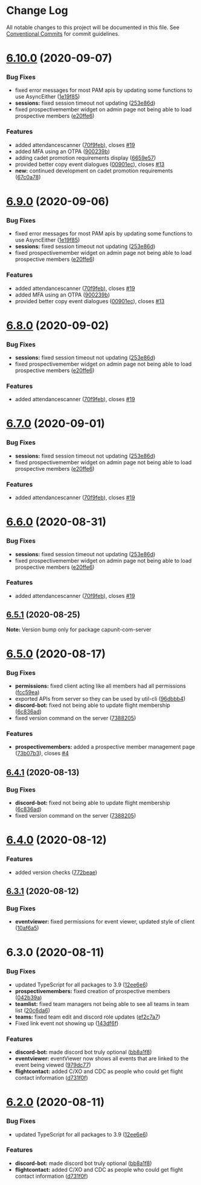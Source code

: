 # Change Log

All notable changes to this project will be documented in this file.
See [Conventional Commits](https://conventionalcommits.org) for commit guidelines.

# [6.10.0](http://github.com//cap-md089/evmplus-v6/compare/capunit-com-server@6.5.0...capunit-com-server@6.10.0) (2020-09-07)

### Bug Fixes

-   fixed error messages for most PAM apis by updating some functions to use AsyncEither ([1e19f85](http://github.com//cap-md089/evmplus-v6/commit/1e19f852ff73ad2cd0a45feed1df15a228b3a1bb))
-   **sessions:** fixed session timeout not updating ([253e86d](http://github.com//cap-md089/evmplus-v6/commit/253e86d07422be45b9fb03a286ed067cece28eac))
-   fixed prospectivemember widget on admin page not being able to load prospective members ([e20ffe6](http://github.com//cap-md089/evmplus-v6/commit/e20ffe60ecd1382f656dfe98837cac7162114bda))

### Features

-   added attendancescanner ([70f9feb](http://github.com//cap-md089/evmplus-v6/commit/70f9feba454f823fb9d33a43e404eafa18fe64ab)), closes [#19](http://github.com//cap-md089/evmplus-v6/issues/19)
-   added MFA using an OTPA ([900239b](http://github.com//cap-md089/evmplus-v6/commit/900239b673598e22194bd0cb0edbdfef6a3d4cfa))
-   adding cadet promotion requirements display ([6659e57](http://github.com//cap-md089/evmplus-v6/commit/6659e571bcf938370ffb0954c053d24f907d24f4))
-   provided better copy event dialogues ([00901ec](http://github.com//cap-md089/evmplus-v6/commit/00901ec4028c18a5d3cabc990439d493f322b14e)), closes [#13](http://github.com//cap-md089/evmplus-v6/issues/13)
-   **new:** continued development on cadet promotion requirements ([67c0a78](http://github.com//cap-md089/evmplus-v6/commit/67c0a7891e6fca07454c48a0a182054dd45e87e8))

# [6.9.0](http://github.com//cap-md089/evmplus-v6/compare/capunit-com-server@6.5.0...capunit-com-server@6.9.0) (2020-09-06)

### Bug Fixes

-   fixed error messages for most PAM apis by updating some functions to use AsyncEither ([1e19f85](http://github.com//cap-md089/evmplus-v6/commit/1e19f852ff73ad2cd0a45feed1df15a228b3a1bb))
-   **sessions:** fixed session timeout not updating ([253e86d](http://github.com//cap-md089/evmplus-v6/commit/253e86d07422be45b9fb03a286ed067cece28eac))
-   fixed prospectivemember widget on admin page not being able to load prospective members ([e20ffe6](http://github.com//cap-md089/evmplus-v6/commit/e20ffe60ecd1382f656dfe98837cac7162114bda))

### Features

-   added attendancescanner ([70f9feb](http://github.com//cap-md089/evmplus-v6/commit/70f9feba454f823fb9d33a43e404eafa18fe64ab)), closes [#19](http://github.com//cap-md089/evmplus-v6/issues/19)
-   added MFA using an OTPA ([900239b](http://github.com//cap-md089/evmplus-v6/commit/900239b673598e22194bd0cb0edbdfef6a3d4cfa))
-   provided better copy event dialogues ([00901ec](http://github.com//cap-md089/evmplus-v6/commit/00901ec4028c18a5d3cabc990439d493f322b14e)), closes [#13](http://github.com//cap-md089/evmplus-v6/issues/13)

# [6.8.0](http://github.com//cap-md089/evmplus-v6/compare/capunit-com-server@6.5.0...capunit-com-server@6.8.0) (2020-09-02)

### Bug Fixes

-   **sessions:** fixed session timeout not updating ([253e86d](http://github.com//cap-md089/evmplus-v6/commit/253e86d07422be45b9fb03a286ed067cece28eac))
-   fixed prospectivemember widget on admin page not being able to load prospective members ([e20ffe6](http://github.com//cap-md089/evmplus-v6/commit/e20ffe60ecd1382f656dfe98837cac7162114bda))

### Features

-   added attendancescanner ([70f9feb](http://github.com//cap-md089/evmplus-v6/commit/70f9feba454f823fb9d33a43e404eafa18fe64ab)), closes [#19](http://github.com//cap-md089/evmplus-v6/issues/19)

# [6.7.0](http://github.com//cap-md089/evmplus-v6/compare/capunit-com-server@6.5.0...capunit-com-server@6.7.0) (2020-09-01)

### Bug Fixes

-   **sessions:** fixed session timeout not updating ([253e86d](http://github.com//cap-md089/evmplus-v6/commit/253e86d07422be45b9fb03a286ed067cece28eac))
-   fixed prospectivemember widget on admin page not being able to load prospective members ([e20ffe6](http://github.com//cap-md089/evmplus-v6/commit/e20ffe60ecd1382f656dfe98837cac7162114bda))

### Features

-   added attendancescanner ([70f9feb](http://github.com//cap-md089/evmplus-v6/commit/70f9feba454f823fb9d33a43e404eafa18fe64ab)), closes [#19](http://github.com//cap-md089/evmplus-v6/issues/19)

# [6.6.0](http://github.com//cap-md089/evmplus-v6/compare/capunit-com-server@6.5.0...capunit-com-server@6.6.0) (2020-08-31)

### Bug Fixes

-   **sessions:** fixed session timeout not updating ([253e86d](http://github.com//cap-md089/evmplus-v6/commit/253e86d07422be45b9fb03a286ed067cece28eac))
-   fixed prospectivemember widget on admin page not being able to load prospective members ([e20ffe6](http://github.com//cap-md089/evmplus-v6/commit/e20ffe60ecd1382f656dfe98837cac7162114bda))

### Features

-   added attendancescanner ([70f9feb](http://github.com//cap-md089/evmplus-v6/commit/70f9feba454f823fb9d33a43e404eafa18fe64ab)), closes [#19](http://github.com//cap-md089/evmplus-v6/issues/19)

## [6.5.1](http://github.com//cap-md089/evmplus-v6/compare/capunit-com-server@6.5.0...capunit-com-server@6.5.1) (2020-08-25)

**Note:** Version bump only for package capunit-com-server

# [6.5.0](http://github.com//cap-md089/evmplus-v6/compare/capunit-com-server@6.4.0...capunit-com-server@6.5.0) (2020-08-17)

### Bug Fixes

-   **permissions:** fixed client acting like all members had all permissions ([fcc59ea](http://github.com//cap-md089/evmplus-v6/commit/fcc59ea127eb7cec3e0973b7f7797f6e6080483f))
-   exported APIs from server so they can be used by util-cli ([96dbbb4](http://github.com//cap-md089/evmplus-v6/commit/96dbbb41c6f1404142cd01ed40d0406c52154a4f))
-   **discord-bot:** fixed not being able to update flight membership ([6c836ad](http://github.com//cap-md089/evmplus-v6/commit/6c836ad9e0d98ab99d8af5bd855972fdcb644c12))
-   fixed version command on the server ([7388205](http://github.com//cap-md089/evmplus-v6/commit/7388205fd2feb6105e15bbbd43d9cd11dc49c396))

### Features

-   **prospectivemembers:** added a prospective member management page ([73b07b3](http://github.com//cap-md089/evmplus-v6/commit/73b07b3b9077ba52e82849a97463225c4a68154d)), closes [#4](http://github.com//cap-md089/evmplus-v6/issues/4)

## [6.4.1](http://github.com//cap-md089/evmplus-v6/compare/capunit-com-server@6.4.0...capunit-com-server@6.4.1) (2020-08-13)

### Bug Fixes

-   **discord-bot:** fixed not being able to update flight membership ([6c836ad](http://github.com//cap-md089/evmplus-v6/commit/6c836ad9e0d98ab99d8af5bd855972fdcb644c12))
-   fixed version command on the server ([7388205](http://github.com//cap-md089/evmplus-v6/commit/7388205fd2feb6105e15bbbd43d9cd11dc49c396))

# [6.4.0](http://github.com//cap-md089/evmplus-v6/compare/capunit-com-server@6.3.1...capunit-com-server@6.4.0) (2020-08-12)

### Features

-   added version checks ([772beae](http://github.com//cap-md089/evmplus-v6/commit/772beae1ad923db663dfd02c72ddc60f1cc19600))

## [6.3.1](http://github.com//cap-md089/evmplus-v6/compare/capunit-com-server@6.3.0...capunit-com-server@6.3.1) (2020-08-12)

### Bug Fixes

-   **eventviewer:** fixed permissions for event viewer, updated style of client ([10af6a5](http://github.com//cap-md089/evmplus-v6/commit/10af6a5d40800542747943a292419231e4195888))

# 6.3.0 (2020-08-11)

### Bug Fixes

-   updated TypeScript for all packages to 3.9 ([12ee6e6](http://github.com//cap-md089/evmplus-v6/commit/12ee6e67d9669d73d849791cf22637357dd4ae30))
-   **prospectivemembers:** fixed creation of prospective members ([042b39a](http://github.com//cap-md089/evmplus-v6/commit/042b39af12ad8022ec391c0e8562a83d5211f53b))
-   **teamlist:** fixed team managers not being able to see all teams in team list ([20c6da6](http://github.com//cap-md089/evmplus-v6/commit/20c6da60277942133f6ea4e52d6f25b6966ce5a0))
-   **teams:** fixed team edit and discord role updates ([ef2c7a7](http://github.com//cap-md089/evmplus-v6/commit/ef2c7a78ddb3d9b8155218eb9540fbdd820e240c))
-   Fixed link event not showing up ([143df6f](http://github.com//cap-md089/evmplus-v6/commit/143df6f6daaf7975fff3e58c68c888a226d8b31a))

### Features

-   **discord-bot:** made discord bot truly optional ([bb8a1f8](http://github.com//cap-md089/evmplus-v6/commit/bb8a1f8e6a5d5b1156141fc1ac5925711fe94bcd))
-   **eventviewer:** eventViewer now shows all events that are linked to the event being viewed ([979dc77](http://github.com//cap-md089/evmplus-v6/commit/979dc771ed2b4ce4c652536ea589c0c1de64d3ac))
-   **flightcontact:** added C/XO and CDC as people who could get flight contact information ([d731f0f](http://github.com//cap-md089/evmplus-v6/commit/d731f0f03dcf59fc280445281eabae5174fef8e1))

# [6.2.0](http://github.com//cap-md089/evmplus-v6/compare/capunit-com-server@6.1.0...capunit-com-server@6.2.0) (2020-08-11)

### Bug Fixes

-   updated TypeScript for all packages to 3.9 ([12ee6e6](http://github.com//cap-md089/evmplus-v6/commit/12ee6e67d9669d73d849791cf22637357dd4ae30))

### Features

-   **discord-bot:** made discord bot truly optional ([bb8a1f8](http://github.com//cap-md089/evmplus-v6/commit/bb8a1f8e6a5d5b1156141fc1ac5925711fe94bcd))
-   **flightcontact:** added C/XO and CDC as people who could get flight contact information ([d731f0f](http://github.com//cap-md089/evmplus-v6/commit/d731f0f03dcf59fc280445281eabae5174fef8e1))
